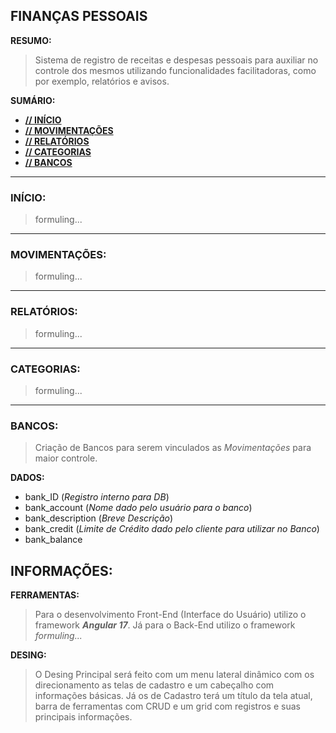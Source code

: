 ## FINANÇAS PESSOAIS

**RESUMO:**

> Sistema de registro de receitas e despesas pessoais para auxiliar no controle dos mesmos utilizando funcionalidades facilitadoras, como por exemplo, relatórios e avisos.

**SUMÁRIO:**

- [**// INÍCIO**](#início)
- [**// MOVIMENTAÇÕES**](#movimentações)
- [**// RELATÓRIOS**](#relatórios)
- [**// CATEGORIAS**](#categorias)
- [**// BANCOS**](#bancos)

---

### INÍCIO:

> formuling...

---

### MOVIMENTAÇÕES:

> formuling...

---

### RELATÓRIOS:

> formuling...

---

### CATEGORIAS:

> formuling...

---

### BANCOS:

>Criação de Bancos para serem vinculados as _Movimentações_ para maior controle.

**DADOS:**
- bank_ID (_Registro interno para DB_)
- bank_account (_Nome dado pelo usuário para o banco_)
- bank_description (_Breve Descrição_)
- bank_credit (_Limite de Crédito dado pelo cliente para utilizar no Banco_)
- bank_balance


## INFORMAÇÕES:

**FERRAMENTAS:**
>Para o desenvolvimento Front-End (Interface do Usuário) utilizo o framework **_Angular 17_**. Já para o Back-End utilizo o framework _formuling..._

**DESING:**
>O Desing Principal será feito com um menu lateral dinâmico com os direcionamento as telas de cadastro e um cabeçalho com informações básicas. Já os de Cadastro terá um título da tela atual, barra de ferramentas com CRUD e um grid com registros e suas principais informações.